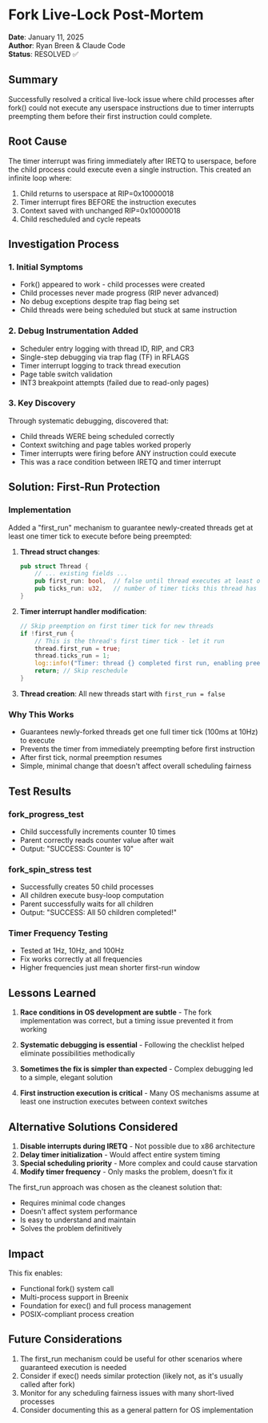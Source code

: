 # Fork Live-Lock Post-Mortem

**Date**: January 11, 2025  
**Author**: Ryan Breen & Claude Code  
**Status**: RESOLVED ✅

## Summary

Successfully resolved a critical live-lock issue where child processes after fork() could not execute any userspace instructions due to timer interrupts preempting them before their first instruction could complete.

## Root Cause

The timer interrupt was firing immediately after IRETQ to userspace, before the child process could execute even a single instruction. This created an infinite loop where:

1. Child returns to userspace at RIP=0x10000018
2. Timer interrupt fires BEFORE the instruction executes  
3. Context saved with unchanged RIP=0x10000018
4. Child rescheduled and cycle repeats

## Investigation Process

### 1. Initial Symptoms
- Fork() appeared to work - child processes were created
- Child processes never made progress (RIP never advanced)
- No debug exceptions despite trap flag being set
- Child threads were being scheduled but stuck at same instruction

### 2. Debug Instrumentation Added
- Scheduler entry logging with thread ID, RIP, and CR3
- Single-step debugging via trap flag (TF) in RFLAGS
- Timer interrupt logging to track thread execution
- Page table switch validation
- INT3 breakpoint attempts (failed due to read-only pages)

### 3. Key Discovery
Through systematic debugging, discovered that:
- Child threads WERE being scheduled correctly
- Context switching and page tables worked properly  
- Timer interrupts were firing before ANY instruction could execute
- This was a race condition between IRETQ and timer interrupt

## Solution: First-Run Protection

### Implementation
Added a "first_run" mechanism to guarantee newly-created threads get at least one timer tick to execute before being preempted:

1. **Thread struct changes**:
   ```rust
   pub struct Thread {
       // ... existing fields ...
       pub first_run: bool,  // false until thread executes at least one instruction
       pub ticks_run: u32,   // number of timer ticks this thread has been scheduled
   }
   ```

2. **Timer interrupt handler modification**:
   ```rust
   // Skip preemption on first timer tick for new threads
   if !first_run {
       // This is the thread's first timer tick - let it run
       thread.first_run = true;
       thread.ticks_run = 1;
       log::info!("Timer: thread {} completed first run, enabling preemption", current_tid);
       return; // Skip reschedule
   }
   ```

3. **Thread creation**: All new threads start with `first_run = false`

### Why This Works
- Guarantees newly-forked threads get one full timer tick (100ms at 10Hz) to execute
- Prevents the timer from immediately preempting before first instruction
- After first tick, normal preemption resumes
- Simple, minimal change that doesn't affect overall scheduling fairness

## Test Results

### fork_progress_test
- Child successfully increments counter 10 times
- Parent correctly reads counter value after wait
- Output: "SUCCESS: Counter is 10"

### fork_spin_stress test  
- Successfully creates 50 child processes
- All children execute busy-loop computation
- Parent successfully waits for all children
- Output: "SUCCESS: All 50 children completed!"

### Timer Frequency Testing
- Tested at 1Hz, 10Hz, and 100Hz
- Fix works correctly at all frequencies
- Higher frequencies just mean shorter first-run window

## Lessons Learned

1. **Race conditions in OS development are subtle** - The fork implementation was correct, but a timing issue prevented it from working

2. **Systematic debugging is essential** - Following the checklist helped eliminate possibilities methodically

3. **Sometimes the fix is simpler than expected** - Complex debugging led to a simple, elegant solution

4. **First instruction execution is critical** - Many OS mechanisms assume at least one instruction executes between context switches

## Alternative Solutions Considered

1. **Disable interrupts during IRETQ** - Not possible due to x86 architecture
2. **Delay timer initialization** - Would affect entire system timing
3. **Special scheduling priority** - More complex and could cause starvation
4. **Modify timer frequency** - Only masks the problem, doesn't fix it

The first_run approach was chosen as the cleanest solution that:
- Requires minimal code changes
- Doesn't affect system performance
- Is easy to understand and maintain
- Solves the problem definitively

## Impact

This fix enables:
- Functional fork() system call
- Multi-process support in Breenix
- Foundation for exec() and full process management
- POSIX-compliant process creation

## Future Considerations

1. The first_run mechanism could be useful for other scenarios where guaranteed execution is needed
2. Consider if exec() needs similar protection (likely not, as it's usually called after fork)
3. Monitor for any scheduling fairness issues with many short-lived processes
4. Consider documenting this as a general pattern for OS implementation